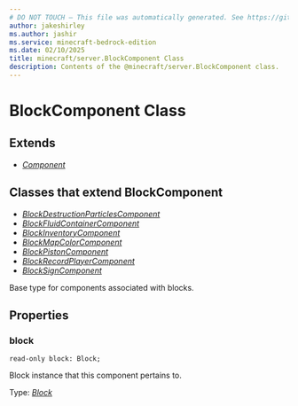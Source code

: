 ```yaml
---
# DO NOT TOUCH — This file was automatically generated. See https://github.com/mojang/minecraftapidocsgenerator to modify descriptions, examples, etc.
author: jakeshirley
ms.author: jashir
ms.service: minecraft-bedrock-edition
ms.date: 02/10/2025
title: minecraft/server.BlockComponent Class
description: Contents of the @minecraft/server.BlockComponent class.
---
```

# BlockComponent Class

## Extends
- [*Component*](Component.md)

## Classes that extend BlockComponent
- [*BlockDestructionParticlesComponent*](BlockDestructionParticlesComponent.md)
- [*BlockFluidContainerComponent*](BlockFluidContainerComponent.md)
- [*BlockInventoryComponent*](BlockInventoryComponent.md)
- [*BlockMapColorComponent*](BlockMapColorComponent.md)
- [*BlockPistonComponent*](BlockPistonComponent.md)
- [*BlockRecordPlayerComponent*](BlockRecordPlayerComponent.md)
- [*BlockSignComponent*](BlockSignComponent.md)

Base type for components associated with blocks.

## Properties

### **block**
`read-only block: Block;`

Block instance that this component pertains to.

Type: [*Block*](Block.md)
